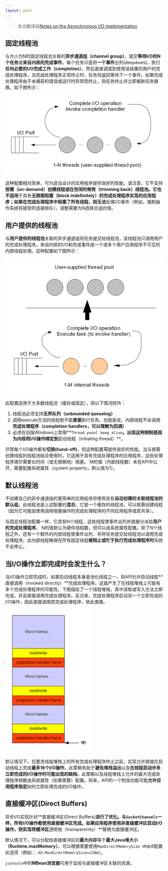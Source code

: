```yaml
---
layout: post
---
```


> 本文翻译自[Notes on the Asynchronous I/O implementation](https://openjdk.java.net/projects/nio/resources/AsynchronousIo.html)

## 固定线程池

与大小为N的固定线程池关联的**异步通道组（channel group）**，提交**等待I/O的N个任务**或**来自内核的完成事件**。每个任务只是将**一个事件**出列(dequeues)，执行**任何必要的I/O完成工作（completion）**，然后直接调度到使用该结果的用户的完成处理程序。当完成处理程序正常终止时，任务将返回等待下一个事件。如果完成处理程序由于未捕获的错误或运行时异常而终止，则任务终止并立即被新任务替换。如下图所示：

![9a7affab2b615a63a109e3cd.png](/assets/img/9a7affab2b615a63a109e3cd.png)

这种配置相对简单，可为适当设计的应用程序提供良好的性能。请注意，它不支持**按需（on-demand）**创建线程或在空闲时**修剪（trimming back）**线程池。它也**不适用**于具有**无限期阻塞（block indefinitely）**的完成处理程序实现的应用程序；如果在完成处理程序中阻塞了所有线程，则**无法**处理I/O事件（例如，强制操作系统将接受的连接排队）。调整需要为N选择合适的值。

## 用户提供的线程池

与**用户提供的线程池**关联的异步通道组将任务提交给线程池，该线程池只调用用户的完成处理程序。来自内核的I/O和完成事件由一个或多个用户应用程序不可见的内部线程处理。这种配置如下图所示：

![cbf422df5ecb49244fd2040a.png](/assets/img/cbf422df5ecb49244fd2040a.png)

此配置适用于大多数线程池（缓存或固定），但以下情况除外：

1. 线程池必须支持**无界队列（unbounded queueing）**
2. 调用execute方法的线程绝不能**直接**执行任务。也就是说，内部线程不会调用**完成处理程序（completion handlers，可以理解为回调）**
3. 必须在旧版Windows上禁用**`Thread poool keep alive`**。出现这种限制是因为内核将I/O操作绑定到**启动线程（initiating thread）**。

尽管每个I/O操作都有**切换(hand-off)**，但这种配置**可**提供良好的性能。当与按需创建线程的线程池结合使用时，它适用于具有完成处理程序的应用程序，这些处理程序偶尔需要长时间（或无限期地）阻塞。 M的值（内部线程数）未在API中公开，需要配置系统属性（system property，默认值为1）。

## 默认线程池

不创建自己的异步通道组的更简单的应用程序将使用具有**自动创建的关联线程池的默认组**。此线程池是上述配置的**混合**。它是一个缓存的线程池，可以按需创建线程（因为它可能由使用调用阻塞操作的完成处理程序的不同应用程序或库共享）。

与固定线程池配置一样，它具有N个线程，这些线程使事件出列并直接分派给**用户的完成处理程序**。 N的值默认为硬件线程数，但可以由系统属性配置。除了N个线程之外，还有一个额外的内部线程使事件出列，并将任务提交给线程池以调用完成处理程序。此内部线程确保在所有固定线程**被阻止或忙于执行完成处理程序时**系统不会停止。

## 当I/O操作立即完成时会发生什么？

当I/O操作立即完成时，如果启动线程本身是池化线程之一，则API允许启动线程**直接调用（invoked directly）**完成处理程序。这就产生了在线程堆栈上可能有多个完成处理程序的可能性。下图描绘了一个线程堆栈，其中读取或写入方法立即完成，并且直接调用完成处理程序。反过来，完成处理程序启动另一个立即完成的I/O操作，因此直接调用其完成处理程序，依此类推。

![564395cf03557d55b0028e87.png](/assets/img/564395cf03557d55b0028e87.png)

默认情况下，在要求线程堆栈上的所有完成处理程序终止之前，实现允许直接在启动线程上完成**最多16个I/O操作**。此策略有助于**避免堆栈溢出**以及**在线程启动许多立即完成的I/O操作时可能出现的缺陷**。此策略以及线程堆栈上允许的最大完成处理程序帧数由系统属性（如果需要）配置。将来，API的一个附加功能可能**允许应用程序指定**如何立即处理完成的I/O操作。

## 直接缓冲区(Direct Buffers)

异步I/O实现针对**直接缓冲区(Direct Buffers)**进行了优化。与`SocketChannels`一样，所有I/O操作都使用直接缓冲区完成。如果应用程序使用非直接缓冲区启动I/O操作，则实现将缓冲区**透明地（transparently）**替换为直接缓冲区。

默认情况下，可以分配给直接缓冲区的**最大内存**等于**最大Java堆大小（Runtime.maxMemory）**。可以根据需要使用`MaxDirectMemorySize VM选项`配置此选项（例如：`-XX:MaxDirectMemorySize=128m`）。

`jconsole`中的**MBean浏览器**可用于监视与直接缓冲区关联的资源。